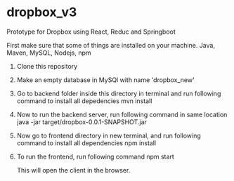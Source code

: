 # dropbox_v3
Prototype for Dropbox using React, Reduc and Springboot 

First make sure that some of things are installed on your machine. Java, Maven, MySQL, Nodejs, npm

1. Clone this repository
2. Make an empty database in MySQl with name 'dropbox_new'
3. Go to backend folder inside this directory in terminal and run following command to install all depedencies
   mvn install
4. Now to run the backend server, run following command in same location
   java -jar target/dropbox-0.0.1-SNAPSHOT.jar
5. Now go to frontend directory in new terminal, and run following command to install all dependencies
   npm install
6. To run the frontend, run following command
   npm start
   
   This will open the client in the browser.
  
   
   

